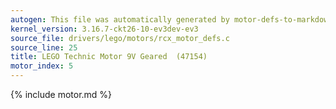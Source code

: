 ```yaml
---
autogen: This file was automatically generated by motor-defs-to-markdown.py
kernel_version: 3.16.7-ckt26-10-ev3dev-ev3
source_file: drivers/lego/motors/rcx_motor_defs.c
source_line: 25
title: LEGO Technic Motor 9V Geared  (47154)
motor_index: 5
---
```


{% include motor.md %}
